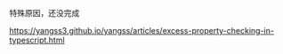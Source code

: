 <!-- TODO -->
特殊原因，还没完成

https://yangss3.github.io/yangss/articles/excess-property-checking-in-typescript.html
